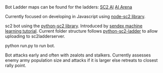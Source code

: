 Bot Ladder maps can be found for the ladders:
[SC2 AI](https://wiki.sc2ai.net/index.php/Ladder_Maps)
[AI Arena](https://aiarena.net/wiki/maps/)

Currently focused on developing in Javascript using [node-sc2 library](https://github.com/node-sc2/core).

sc2 bot using the [python-sc2 library](https://github.com/Dentosal/python-sc2).
Introduced by [sendex machine learning tutorial](https://www.youtube.com/watch?v=v3LJ6VvpfgI).
Current folder structure follows [python-sc2-ladder](https://github.com/Hannessa/python-sc2-ladderbot) to allow uploading to sc2ladderserver.

python run.py to run bot.

Bot attacks early and often with zealots and stalkers.
Currently assesses enemy army population size and attacks if it is larger else retreats to closest rally point.
    